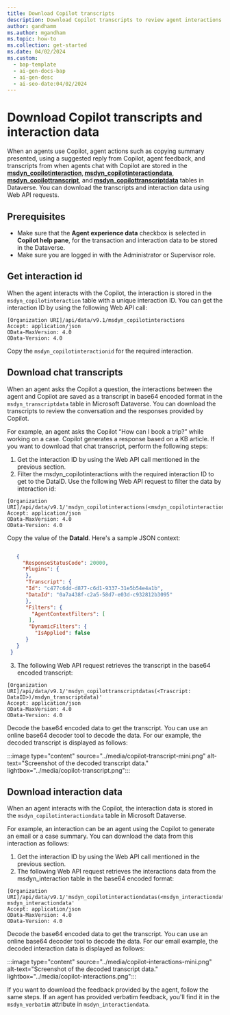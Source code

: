 ```yaml
---
title: Download Copilot transcripts
description: Download Copilot transcripts to review agent interactions and responses. 
author: gandhamm
ms.author: mgandham
ms.topic: how-to 
ms.collection: get-started 
ms.date: 04/02/2024
ms.custom:
  - bap-template
  - ai-gen-docs-bap
  - ai-gen-desc
  - ai-seo-date:04/02/2024
---
```


# Download Copilot transcripts and interaction data

When an agents use Copilot, agent actions such as copying summary presented, using a suggested reply from Copilot, agent feedback, and transcripts from when agents chat with Copilot are stored in the [**msdyn_copilotinteraction**](../develop/msdyn_copilotinteraction), [**msdyn_copilotinteractiondata**](../develop/msdyn_copilotinteractiondata), [**msdyn_copilottranscript**](../develop/msdyn_copilottranscript), and [**msdyn_copilottranscriptdata**](../develop/msdyn_copilottranscriptdata) tables in Dataverse. You can download the transcripts and interaction data using Web API requests.

## Prerequisites

- Make sure that the **Agent experience data** checkbox is selected in **Copilot help pane**, for the transaction and interaction data to be stored in the Dataverse.
- Make sure you are logged in with the Administrator or Supervisor role.

## Get interaction id

When the agent interacts with the Copilot, the interaction is stored in the `msdyn_copilotinteraction` table with a unique interaction ID. You can get the interaction ID by using the following Web API call:

```http
[Organization URI]/api/data/v9.1/msdyn_copilotinteractions
Accept: application/json  
OData-MaxVersion: 4.0  
OData-Version: 4.0  
```

Copy the `msdyn_copilotinteractionid` for the required interaction.

## Download chat transcripts

When an agent asks the Copilot a question, the interactions between the agent and Copilot are saved as a transcript in base64 encoded format in the `msdyn_transcriptdata` table in Microsoft Dataverse. You can download the transcripts to review the conversation and the responses provided by Copilot.

For example, an agent asks the Copilot “How can I book a trip?” while working on a case. Copilot generates a response based on a KB article. If you want to download that chat transcript, perform the following steps:

1. Get the interaction ID by using the Web API call mentioned in the previous section. 
1. Filter the msdyn_copilotinteractions with the required interaction ID to get to the DataID. Use the following Web API request to filter the data by interaction id:

```http
[Organization URI]/api/data/v9.1/'msdyn_copilotinteractions(<msdyn_copilotinteractionid>)'
Accept: application/json  
OData-MaxVersion: 4.0  
OData-Version: 4.0  
```
Copy the value of the **DataId**. Here's a sample JSON context:

  ```json
  
     { 
       "ResponseStatusCode": 20000, 
       "Plugins": { 
        }, 
        "Transcript": { 
        "Id": "c477c6dd-d877-c6d1-9337-31e5b54e4a1b", 
        "DataId": "0a7a438f-c2a5-58d7-e03d-c932812b3095"  
        }, 
        "Filters": { 
          "AgentContextFilters": [ 
         ], 
         "DynamicFilters": { 
           "IsApplied": false 
        } 
     } 
   }

  ```
3. The following Web API request retrieves the transcript in the base64 encoded transcript:

```http
[Organization URI]/api/data/v9.1/'msdyn_copilottranscriptdatas(<Trascript: DataID>)/msdyn_transcriptdata)'
Accept: application/json  
OData-MaxVersion: 4.0  
OData-Version: 4.0  
```

Decode the base64 encoded data to get the transcript. You can use an online base64 decoder tool to decode the data. For our example, the decoded transcript is displayed as follows:


   :::image type="content" source="../media/copilot-transcript-mini.png" alt-text="Screenshot of the decoded transcript data." lightbox="../media/copilot-transcript.png":::



## Download interaction data

When an agent interacts with the Copilot, the interaction data is stored in the `msdyn_copilotinteractiondata` table in Microsoft Dataverse. 

For example, an interaction can be an agent using the Copilot to generate an email or a case summary. You can download the data from this interaction as follows:

1. Get the interaction ID by using the Web API call mentioned in the previous section.
1. The following Web API request retrieves the interactions data from the msdyn_interaction table in the base64 encoded format:

```http
[Organization URI]/api/data/v9.1/'msdyn_copilotinteractiondatas(<msdyn_interactiondataid>)/ msdyn_interactiondata'
Accept: application/json  
OData-MaxVersion: 4.0  
OData-Version: 4.0  
```
 Decode the base64 encoded data to get the transcript. You can use an online base64 decoder tool to decode the data. For our email example, the decoded interaction data is displayed as follows:

   :::image type="content" source="../media/copilot-interactions-mini.png" alt-text="Screenshot of the decoded transcript data." lightbox="../media/copilot-interactions.png":::

If you want to download the feedback provided by the agent, follow the same steps. If an agent has provided verbatim feedback, you'll find it in the `msdyn_verbatim` attribute in `msdyn_interactiondata`.

